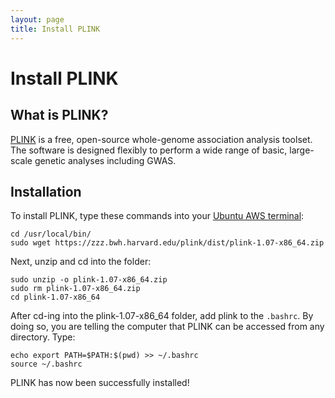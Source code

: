 ```yaml
---
layout: page
title: Install PLINK
---
```


Install PLINK
===============

## What is PLINK?
[PLINK](http://zzz.bwh.harvard.edu/plink/index.shtml) is a free, open-source whole-genome association analysis toolset. The software is designed flexibly to perform a wide range of basic, large-scale genetic analyses including GWAS.

## Installation

To install PLINK, type these commands into your [Ubuntu AWS terminal](./download_accessAWS.md):

```
cd /usr/local/bin/
sudo wget https://zzz.bwh.harvard.edu/plink/dist/plink-1.07-x86_64.zip

```

Next, unzip and cd into the folder:

```
sudo unzip -o plink-1.07-x86_64.zip
sudo rm plink-1.07-x86_64.zip
cd plink-1.07-x86_64
```

After cd-ing into the plink-1.07-x86_64 folder, add plink to the `.bashrc`. By doing so, you are telling the computer that PLINK can be accessed from any directory. Type:

```
echo export PATH=$PATH:$(pwd) >> ~/.bashrc
source ~/.bashrc
```

PLINK has now been successfully installed!
